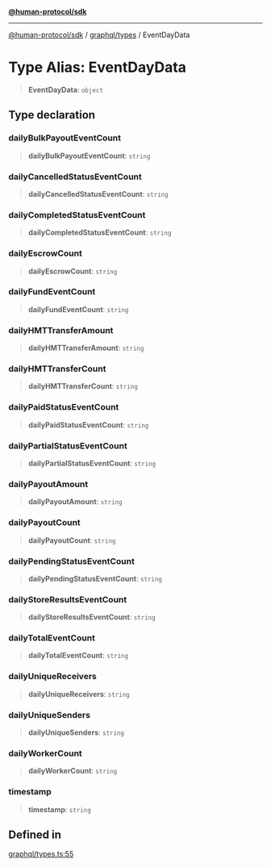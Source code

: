 [**@human-protocol/sdk**](../../../README.md)

***

[@human-protocol/sdk](../../../modules.md) / [graphql/types](../README.md) / EventDayData

# Type Alias: EventDayData

> **EventDayData**: `object`

## Type declaration

### dailyBulkPayoutEventCount

> **dailyBulkPayoutEventCount**: `string`

### dailyCancelledStatusEventCount

> **dailyCancelledStatusEventCount**: `string`

### dailyCompletedStatusEventCount

> **dailyCompletedStatusEventCount**: `string`

### dailyEscrowCount

> **dailyEscrowCount**: `string`

### dailyFundEventCount

> **dailyFundEventCount**: `string`

### dailyHMTTransferAmount

> **dailyHMTTransferAmount**: `string`

### dailyHMTTransferCount

> **dailyHMTTransferCount**: `string`

### dailyPaidStatusEventCount

> **dailyPaidStatusEventCount**: `string`

### dailyPartialStatusEventCount

> **dailyPartialStatusEventCount**: `string`

### dailyPayoutAmount

> **dailyPayoutAmount**: `string`

### dailyPayoutCount

> **dailyPayoutCount**: `string`

### dailyPendingStatusEventCount

> **dailyPendingStatusEventCount**: `string`

### dailyStoreResultsEventCount

> **dailyStoreResultsEventCount**: `string`

### dailyTotalEventCount

> **dailyTotalEventCount**: `string`

### dailyUniqueReceivers

> **dailyUniqueReceivers**: `string`

### dailyUniqueSenders

> **dailyUniqueSenders**: `string`

### dailyWorkerCount

> **dailyWorkerCount**: `string`

### timestamp

> **timestamp**: `string`

## Defined in

[graphql/types.ts:55](https://github.com/humanprotocol/human-protocol/blob/5cc1fc18f66f3a8dae9736516ee7c87001f230bc/packages/sdk/typescript/human-protocol-sdk/src/graphql/types.ts#L55)

